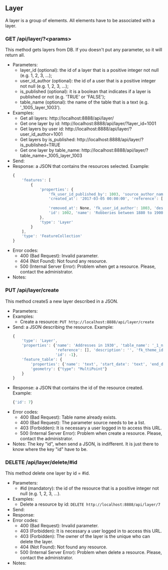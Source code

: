 ## Layer

A layer is a group of elements. All elements have to be associated with a layer.


### GET /api/layer/?\<params>

This method gets layers from DB. If you doesn't put any parameter, so it will return all.
- Parameters:
    - layer_id (optional): the id of a layer that is a positive integer not null (e.g. 1, 2, 3, ...);
    - user_id_author (optional): the id of a user that is a positive integer not null (e.g. 1, 2, 3, ...);
    - is_published (optional): it is a boolean that indicates if a layer is published or not (e.g. 'TRUE' or 'FALSE');
    - table_name (optional): the name of the table that is a text (e.g. '_1005_layer_1003').
- Examples:
     - Get all layers: http://localhost:8888/api/layer/
     - Get one layer by id: http://localhost:8888/api/layer/?layer_id=1001
     - Get layers by user id: http://localhost:8888/api/layer/?user_id_author=1001
     - Get layers by is_published: http://localhost:8888/api/layer/?is_published=TRUE
     - Get one layer by table_name: http://localhost:8888/api/layer/?table_name=_1005_layer_1003
- Send:
- Response: a JSON that contains the resources selected. Example:
    ```javascript
    {
        'features': [
            {
                'properties': {
                    'fk_user_id_published_by': 1003, 'source_author_name': '', 'table_name': '_1003_layer_1002',
                    'created_at': '2017-03-05 00:00:00', 'reference': [{'description': 'http://link_to_document',
                                                                        'id': 1005}],
                    'removed_at': None, 'fk_user_id_author': 1003, 'description': '', 'is_published': True,
                    'id': 1002, 'name': 'Robberies between 1880 to 1900'
                },
                'type': 'Layer'
            }
        ],
        'type': 'FeatureCollection'
    }
    ```
- Error codes:
    - 400 (Bad Request): Invalid parameter.
    - 404 (Not Found): Not found any resource.
    - 500 (Internal Server Error): Problem when get a resource. Please, contact the administrator.
- Notes:


### PUT /api/layer/create

This method createS a new layer described in a JSON.
- Parameters:
- Examples:
     - Create a resource: ```PUT http://localhost:8888/api/layer/create```
- Send: a JSON describing the resource. Example:
    ```javascript
    {
        'type': 'Layer',
        'properties': {'name': 'Addresses in 1930', 'table_name': '_1_new_layer',
                       'reference': [], 'description': '', 'fk_theme_id': 1041,
                       'id': -1},
        'feature_table': {
            'properties': {'name': 'text', 'start_date': 'text', 'end_date': 'text'},
            'geometry': {"type": "MultiPoint"}
        }
    }

    ```
- Response: a JSON that contains the id of the resource created. Example:
    ```javascript
    {'id': 7}
    ```
- Error codes:
    - 400 (Bad Request): Table name already exists.
    - 400 (Bad Request): The parameter source needs to be a list.
    - 403 (Forbidden): It is necessary a user logged in to access this URL.
    - 500 (Internal Server Error): Problem when create a resource. Please, contact the administrator.
- Notes: The key "id", when send a JSON, is indifferent. It is just there to know where the key "id" have to be.


<!-- - PUT /api/layer/update -->


### DELETE /api/layer/delete/#id

This method delete one layer by id = #id.
- Parameters:
    - #id (mandatory): the id of the resource that is a positive integer not null (e.g. 1, 2, 3, ...).
- Examples:
     - Delete a resource by id: ```DELETE http://localhost:8888/api/layer/7```
- Send:
- Response:
- Error codes:
    - 400 (Bad Request): Invalid parameter.
    - 403 (Forbidden): It is necessary a user logged in to access this URL.
    - 403 (Forbidden): The owner of the layer is the unique who can delete the layer.
    - 404 (Not Found): Not found any resource.
    - 500 (Internal Server Error): Problem when delete a resource. Please, contact the administrator.
- Notes:
